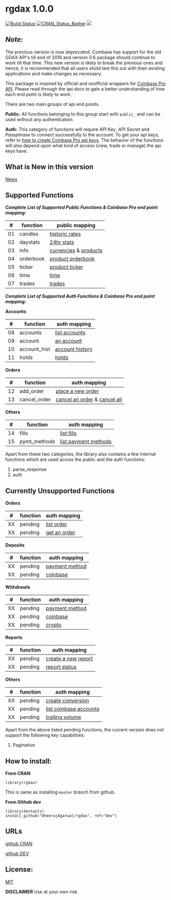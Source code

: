 # rgdax 1.0.0

[![Build Status](https://travis-ci.org/DheerajAgarwal/rgdax.png?branch=dev)](https://travis-ci.org/DheerajAgarwal/rgdax)
[![CRAN_Status_Badge](http://www.r-pkg.org/badges/version/rgdax)](https://cran.r-project.org/package=rgdax)
![](https://cranlogs.r-pkg.org/badges/grand-total/rgdax?color=brightgreen)

## _*Note:*_   
The previous version is now *deprecated*. Coinbase has support for the old GDAX API's till end of 2018 and version 0.6 package should continue to work till that time. This new version is likely to break the previous ones and hence, it is recommended that all users shold test this out with their existing applications and make changes as necessary.

This package is inspired by official and unofficial wrappers for [Coinbase Pro API](https://docs.pro.coinbase.com/#api).
Please read through the api docs to gain a better understanding of how each end point is likely to work.

There are two main groups of api end points.

**Public:** All functions belonging to this group start with `public_` and can be used without any authentication.

**Auth:** This category of functions will require _API Key_, _API Secret_ and _Passphrase_ to connect successfully to the account. To get your api keys, refer to [how to create Coinbase Pro api keys](https://support.pro.coinbase.com/customer/en/portal/articles/2945320-how-do-i-create-an-api-key-for-coinbase-pro-). The behavior of the functions will also depend upon what kind of access (view, trade or manage) the api keys have.

## What is New in this version

[News](./NEWS.md)  

## Supported Functions

***Complete List of Supported Public Functions & Coinbase Pro end point mapping:***

|#|function|public mapping|
|-|-|-|
|01|candles|[historic rates](https://docs.pro.coinbase.com/#get-historic-rates)|
|02|daystats|[24hr stats](https://docs.pro.coinbase.com/#get-24hr-stats)|
|03|info|[currencies](https://docs.pro.coinbase.com/#get-currencies) & [products](https://docs.pro.coinbase.com/#get-products)|
|04|orderbook|[product orderbook](https://docs.pro.coinbase.com/#get-product-order-book)|
|05|ticker|[product ticker](https://docs.pro.coinbase.com/#get-product-ticker)|
|06|time|[time](https://docs.pro.coinbase.com/#time)|
|07|trades|[trades](https://docs.pro.coinbase.com/#get-trades)|

***Complete List of Supported Auth Functions & Coinbase Pro end point mapping:***

**Accounts**  

|#|function|auth mapping|
|-|-|-|
|08|accounts|[list accounts](https://docs.pro.coinbase.com/#list-accounts)|
|09|account|[an account](https://docs.pro.coinbase.com/#get-an-account)|
|10|account_hist|[account history](https://docs.pro.coinbase.com/#get-account-history)|
|11|holds|[holds](https://docs.pro.coinbase.com/#get-holds)|


**Orders**  

|#|function|auth mapping|
|-|-|-|
|12|add_order|[place a new order](https://docs.pro.coinbase.com/#place-a-new-order)|
|13|cancel_order|[cancel an order](https://docs.pro.coinbase.com/#cancel-an-order) & [cancel all](https://docs.pro.coinbase.com/#cancel-all)|

**Others**  

|#|function|auth mapping|
|-|-|-|
|14|fills|[list fills](https://docs.pro.coinbase.com/#fills)|
|15|pymt_methods|[list payment methods](https://docs.pro.coinbase.com/#list-payment-methods)|

Apart from these two categories, the library also contains a few internal functions which are used across the public and the auth functions:

1. parse_response
2. auth

## Currently Unsupported Functions

**Orders**  

|#|function|auth mapping|
|-|-|-|
|XX|pending|[list order](https://docs.pro.coinbase.com/#list-orders)|
|XX|pending|[get an order](https://docs.pro.coinbase.com/#get-an-order)|

**Deposits**  

|#|function|auth mapping|
|-|-|-|
|XX|pending|[payment method](https://docs.pro.coinbase.com/#payment-method)|
|XX|pending|[coinbase](https://docs.pro.coinbase.com/#coinbase)|

**Withdrawls**  

|#|function|auth mapping|
|-|-|-|
|XX|pending|[payment method](https://docs.pro.coinbase.com/#payment-method48)|
|XX|pending|[coinbase](https://docs.pro.coinbase.com/#coinbase49)|
|XX|pending|[crypto](https://docs.pro.coinbase.com/#crypto)|

**Reports**  

|#|function|auth mapping|
|-|-|-|
|XX|pending|[create a new report](https://docs.pro.coinbase.com/#create-a-new-report)|
|XX|pending|[report status](https://docs.pro.coinbase.com/#get-report-status)|

**Others**

|#|function|auth mapping|
|-|-|-|
|XX|pending|[create conversion](https://docs.pro.coinbase.com/#create-conversion)|
|XX|pending|[list coinbase accounts](https://docs.pro.coinbase.com/#list-accounts56)|
|XX|pending|[trailing volume](https://docs.pro.coinbase.com/#trailing-volume)|

Apart from the above listed pending functions, the current version does not support the following key capabilities:
1. Pagination   

## How to install:

**From CRAN**  
```
library(rgdax)
```
This is same as installing `master` branch from github.

**From Github dev**
```
library(devtools)
install_github("DheerajAgarwal/rgdax", ref="dev")
```

## URLs   
[github CRAN](https://github.com/DheerajAgarwal/rgdax/tree/master)

[github DEV](https://github.com/DheerajAgarwal/rgdax)

## License:
[MIT](https://github.com/DheerajAgarwal/rgdax/blob/master/LICENSE)

**DISCLAIMER** Use at your own risk.
